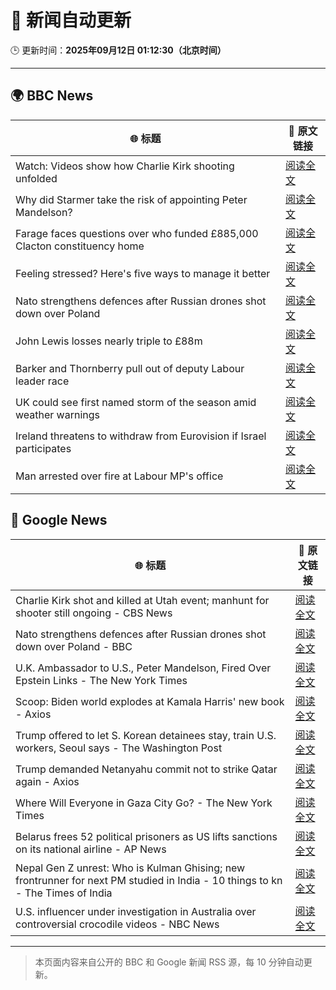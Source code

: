 # 🧠 新闻自动更新

🕒 更新时间：**2025年09月12日 01:12:30（北京时间）**

---

## 🌍 BBC News

| 🌐 标题 | 🔗 原文链接 |
|--------|-------------|
| Watch: Videos show how Charlie Kirk shooting unfolded | [阅读全文](https://www.bbc.com/news/videos/ckg3xp9g9zwo?at_medium=RSS&at_campaign=rss) |
| Why did Starmer take the risk of appointing Peter Mandelson? | [阅读全文](https://www.bbc.com/news/articles/cjd1egrlj0mo?at_medium=RSS&at_campaign=rss) |
| Farage faces questions over who funded £885,000 Clacton constituency home | [阅读全文](https://www.bbc.com/news/articles/ce845w70g0yo?at_medium=RSS&at_campaign=rss) |
| Feeling stressed? Here's five ways to manage it better | [阅读全文](https://www.bbc.com/news/articles/cg42zq7nqxwo?at_medium=RSS&at_campaign=rss) |
| Nato strengthens defences after Russian drones shot down over Poland | [阅读全文](https://www.bbc.com/news/articles/c0lkz2n34z6o?at_medium=RSS&at_campaign=rss) |
| John Lewis losses nearly triple to £88m | [阅读全文](https://www.bbc.com/news/articles/cx2jm4pgejjo?at_medium=RSS&at_campaign=rss) |
| Barker and Thornberry pull out of deputy Labour leader race | [阅读全文](https://www.bbc.com/news/articles/cg7dzejkz4ro?at_medium=RSS&at_campaign=rss) |
| UK could see first named storm of the season amid weather warnings | [阅读全文](https://www.bbc.com/weather/articles/cpd9x525653o?at_medium=RSS&at_campaign=rss) |
| Ireland threatens to withdraw from Eurovision if Israel participates | [阅读全文](https://www.bbc.com/news/articles/c5yvd8158ywo?at_medium=RSS&at_campaign=rss) |
| Man arrested over fire at Labour MP's office | [阅读全文](https://www.bbc.com/news/articles/cp3qwpe93yzo?at_medium=RSS&at_campaign=rss) |

## 📰 Google News

| 🌐 标题 | 🔗 原文链接 |
|--------|-------------|
| Charlie Kirk shot and killed at Utah event; manhunt for shooter still ongoing - CBS News | [阅读全文](https://news.google.com/rss/articles/CBMihAFBVV95cUxQMGJxRkNYazNmbWRFR0xrT2V4ajF4V015MDF3RWRwSXRnS25XZlc3TUk0aXBXcU5GcjVBdXlveGJoSm9wQjA0S0JGUDZzTkdxaVY5OTJLdktXczRVYTZNRGJrQWxrUXlOOXFrQ1NOYVNIZ3FRS1BoREx0eUNWMFRDWnhuQjjSAYoBQVVfeXFMTTJHUGZUcG9ZLUd6VWd6NU5RMEhQQ2lBUjV6X29FVU9BNVQxVlBmaHpaYzA5aHFYaFBnSG9LQmw5dHZvRzZUdlAyenBsdG1LTjBadEdidzJLc0JobEF1MExZY3QtSExBcFJlYmllMklOdktNSW9mVlBQLU9MMlgzc0xoaWpJTTBiTWxR?oc=5) |
| Nato strengthens defences after Russian drones shot down over Poland - BBC | [阅读全文](https://news.google.com/rss/articles/CBMiWkFVX3lxTE9HRXo4dVRWd095UWtic0lTaXBFVVJmZDJzc3hGSDh4LXhweElUd1RDTVF0czhPek1mbFlaZGhoTEpnOUNHUHJqQy04ZEpGaTFneWlzeHpwREJFd9IBX0FVX3lxTFBGelAzY0g5bXhmeUtfak92V1NhTDhONG9wTDc3NHRMQ3VPWTc2UkVJSzhoTi1ObTFZb2lvYjU3RkVWc1JUd3pIUno4V1htSDlYVnY3QTNHNVQtcjF2dy1J?oc=5) |
| U.K. Ambassador to U.S., Peter Mandelson, Fired Over Epstein Links - The New York Times | [阅读全文](https://news.google.com/rss/articles/CBMiowFBVV95cUxNdFRLRG03YUZsazNKMko4MGFTSTYtM1ZMWmJiVWwxQlVxXzRQR0lqOHgwUWp5aW8wTWlPejhsN0FkLW9fbl9jcVRmTFEwNzFuMlAzNk9MZE1HR3FyVXp4TFBiVDVwekpXU3AxOHpNZGhUem5raVlZbUxuWk1PRWpLMFpaYmQ4RklDSFZCczByRGJxV1FodDdLM3ZmQzVNTHoySWhZ?oc=5) |
| Scoop: Biden world explodes at Kamala Harris' new book - Axios | [阅读全文](https://news.google.com/rss/articles/CBMibkFVX3lxTE1NVmdfZXRkMmZxZlozRV9fdlBFUnE2ZzBnZ1BGcUxSUG1mdkdtVGtHRWVmM2VFNEltNy1oSS1VaW9Gc25BbGtBbHVrS0FQN0tHZnhLbVFxa20ySDc3V3NFdV9HX2RuVkptd0dEbi1n?oc=5) |
| Trump offered to let S. Korean detainees stay, train U.S. workers, Seoul says - The Washington Post | [阅读全文](https://news.google.com/rss/articles/CBMijgFBVV95cUxNU0RpMENTV3RlaDJOaUc2d1dDZHl3SUduTG9qM20zdTltNE8zSE9MYTZUUzFsSUc1TXVBYUFMcUUxNzRLY0FraGFZS2JBQ2FfM0UtM2huUUZZQm5ocDl0SURQbU5xZVlSVzFUNzhGSkpoMXlUVVNFZ2hRNXVITU9OZDViUzZRM2lwazY5WHN3?oc=5) |
| Trump demanded Netanyahu commit not to strike Qatar again - Axios | [阅读全文](https://news.google.com/rss/articles/CBMif0FVX3lxTFBRLTZ1cFdIQjQwSmVNbVNhcTFZNDZaOHg5aHk0d0lOZ2VCVXRjWEhBYUhCQkFoQzF5bHZMUlE0WHRDU0FDMjBpelpLbnJvalRSZkRtbENoSkRjdUlla2pBMUtDekR6bkVTMkx5R09rUTc5cXgwa2FLLTl2alNsX2s?oc=5) |
| Where Will Everyone in Gaza City Go? - The New York Times | [阅读全文](https://news.google.com/rss/articles/CBMiowFBVV95cUxOOU5pM05IQ29EU24waGw2blNxWVVwUkFIZnJHWUE0ZjVPTEsxTDdXSlRKY2x4Q0IxU19tZDdjZGVreXpLd2Z3ekMyRmxnUjZpa2l6ZEZnQ2ZLTWYydVpyMnV3ejZxYmZpSGEtNll2TENfTTZLUnlrY1NHNW1jdW8yOElkTEZtRXJ1dnNXQU1Sa0FLUHA5a2xGV3pucnBlRDRIdG40?oc=5) |
| Belarus frees 52 political prisoners as US lifts sanctions on its national airline - AP News | [阅读全文](https://news.google.com/rss/articles/CBMilAFBVV95cUxPY1hqUXA3R2lzZVJmUDQ2a2dSSzNoWjVydElJSzVDNkczUFZzS3pvblV1aHlsVXE2NkxUM3JTbGxoTnF2dWM1QkdXdTk1QXJQRExnN3dSMGVxYnJHWWtVY083emh4VmpIdnB0M1BQMlZucFd3S1o3WEY2ZGJEN0tONEpIcm9iWG12UFY4Z003STRCSUhX?oc=5) |
| Nepal Gen Z unrest: Who is Kulman Ghising; new frontrunner for next PM studied in India - 10 things to kn - The Times of India | [阅读全文](https://news.google.com/rss/articles/CBMiiwJBVV95cUxPNXRrUjJlTm8wRVlXMjd3TFNBSFU5cElwS24xWEVGbnR4TW1DRUpqdGt2a2lqTi1YZHpQRGpHZWFMd1VDM1dBWmNvRzVBTF9PT2ZXdmxGVmVRLVRuREg3azVjeGktWkpMRWdVZjJnQmpCUm9YV05LRHdqQi1WbDlzLXpTMTVrbEhUUnBXTjUzOV9ZSEg1U0Qzb01UdFJvMDBZbFJ5NjEtYVlnNUJVTko2a3BVbkZiQ2tRTnMtTXFhSHM5ZUJLVFFLYXBEQlpyN05mYTFJeGRuMzJxaVVMMDJsaFRYb3JBbUlRWmpxWGYwOUJJM1MzNDAyc3hEWFhEMUliWjRUVHg1VHJ6b1k?oc=5) |
| U.S. influencer under investigation in Australia over controversial crocodile videos - NBC News | [阅读全文](https://news.google.com/rss/articles/CBMitAFBVV95cUxPNVp4VndNQzN0RjVwNVMwUGhidko1UHI1bmZNUHplcTJiaHNaZUZNSi1zb0xPaDBNZXFNV1hvQ1pxQlhEYlYyMFUwVmliQ3dpSkZtWTJFWTFKczBEWFZFbEZ5LW1PdzRQR2NXWlFZcFZVYlpRSldHYUdOSUUwTlB0Z2ZFdFBwWmdmUVhQbUkxZHl0VUJXMmU5cVJ1Nmt4eThockEtdms0bHlreDhIb1FSUHFUWXDSAVZBVV95cUxPbHJldlQtTmN4aXltS3FTRG1sdXo0OUY5Ny1EQmJnQmk5bGZrM1ROYXBqUHB6MjdUZEFpdDBVQlp2Ym81R0pPYzRzaGhST0NuMUliQ2kzQQ?oc=5) |

---
> 本页面内容来自公开的 BBC 和 Google 新闻 RSS 源，每 10 分钟自动更新。